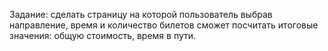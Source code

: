 Задание: сделать страницу на которой пользователь выбрав направление, время и количество билетов сможет посчитать итоговые значения: общую стоимость, время в пути.
